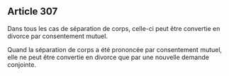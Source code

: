 Article 307
----
Dans tous les cas de séparation de corps, celle-ci peut être convertie en
divorce par consentement mutuel.

Quand la séparation de corps a été prononcée par consentement mutuel, elle ne
peut être convertie en divorce que par une nouvelle demande conjointe.
